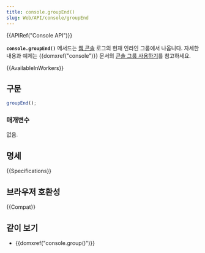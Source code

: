 ```yaml
---
title: console.groupEnd()
slug: Web/API/console/groupEnd
---
```


{{APIRef("Console API")}}

**`console.groupEnd()`** 메서드는 [웹 콘솔](https://firefox-source-docs.mozilla.org/devtools-user/web_console/index.html) 로그의 현재 인라인 그룹에서 나옵니다. 자세한 내용과 예제는 {{domxref("console")}} 문서의 [콘솔 그룹 사용하기](/ko/docs/Web/API/console#콘솔_그룹_사용하기)를 참고하세요.

{{AvailableInWorkers}}

## 구문

```js
groupEnd();
```

### 매개변수

없음.

## 명세

{{Specifications}}

## 브라우저 호환성

{{Compat}}

## 같이 보기

- {{domxref("console.group()")}}
